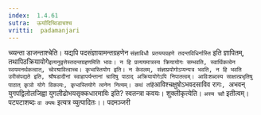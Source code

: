 ```yaml
---
index:  1.4.61
sutra:  ऊर्यादिच्विडाचश्च
vritti:  padamanjari
---
```


च्व्यन्ता डाजन्ताश्चेति। यद्यपि पदसंज्ञायामन्तग्रहणेन `संज्ञाविधौ प्रतययग्रहणे तदन्तविधिर्नास्ति` इति ज्ञापितम्, तथापिठक्रियायोगे` इत्यनुवृत्तेस्तदन्तग्रहणमिति भावः। न हि प्रत्ययमात्रस्य क्रियायोगः सम्भवति, स्वार्थिकत्वेन स्वयमनर्थकत्वात्, च्वेरश्रावित्वाच्च। कृभ्वस्तियोग इति। न केवलम्, संज्ञाप्रयोगोऽप्यन्यत्र भवति, न हि भवति उरीसंपद्यते इति, श्रौषडादीनां स्वाहापर्यन्तानां चादिषु पाठाद् अक्रियायोगेऽपि निपातत्वम्। आविःशब्दस्य साक्षात्प्रभृतिषु पाठात् कृञो योगे विकल्पः, कृभ्वस्तियोगे त्वनेन नित्यम्। कथं तर्हि `आविश्चक्षुषोऽभवदसाविव रागः`, `अभवन् युगपद्विलोलजिह्वा युगलीढोभयसृक्कधारमाविः इति? स्वतन्त्रा कवयः। शुक्लीकृत्येति। `अस्य च्वौ` इतीत्वम्। पटपटाशब्दः `वा क्यषः` इत्यत्र व्युत्पादितः।।
पदमञ्जरी

